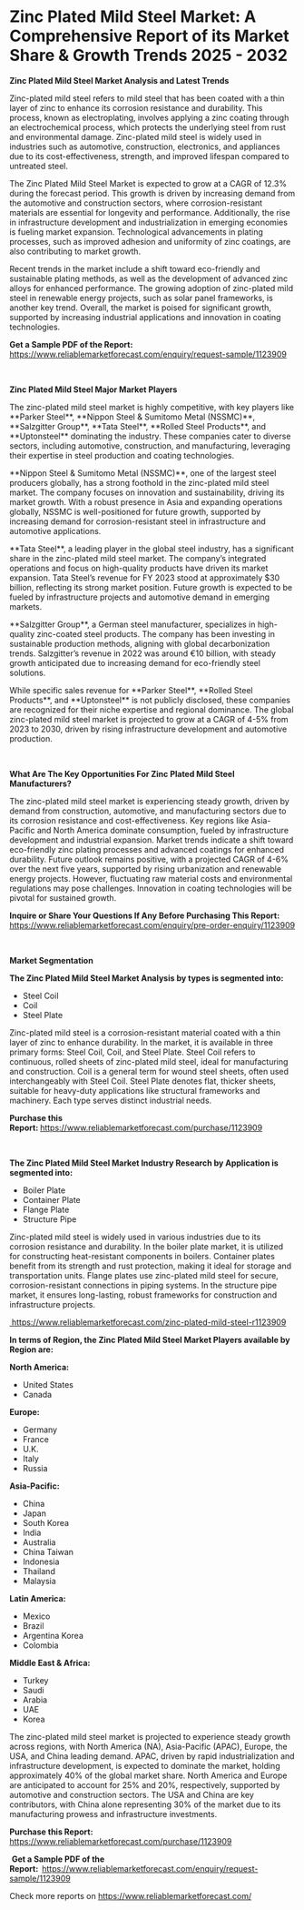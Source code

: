 <p><h1>Zinc Plated Mild Steel Market: A Comprehensive Report of its Market Share & Growth Trends 2025 - 2032</h1></p><p><strong>Zinc Plated Mild Steel Market Analysis and Latest Trends</strong></p>
<p><p>Zinc-plated mild steel refers to mild steel that has been coated with a thin layer of zinc to enhance its corrosion resistance and durability. This process, known as electroplating, involves applying a zinc coating through an electrochemical process, which protects the underlying steel from rust and environmental damage. Zinc-plated mild steel is widely used in industries such as automotive, construction, electronics, and appliances due to its cost-effectiveness, strength, and improved lifespan compared to untreated steel.</p><p>The Zinc Plated Mild Steel Market is expected to grow at a CAGR of 12.3% during the forecast period. This growth is driven by increasing demand from the automotive and construction sectors, where corrosion-resistant materials are essential for longevity and performance. Additionally, the rise in infrastructure development and industrialization in emerging economies is fueling market expansion. Technological advancements in plating processes, such as improved adhesion and uniformity of zinc coatings, are also contributing to market growth.</p><p>Recent trends in the market include a shift toward eco-friendly and sustainable plating methods, as well as the development of advanced zinc alloys for enhanced performance. The growing adoption of zinc-plated mild steel in renewable energy projects, such as solar panel frameworks, is another key trend. Overall, the market is poised for significant growth, supported by increasing industrial applications and innovation in coating technologies.</p></p>
<p><strong>Get a Sample PDF of the Report:&nbsp;</strong> <a href="https://www.reliablemarketforecast.com/enquiry/request-sample/1123909?utm_campaign=1097&utm_medium=2&utm_source=Github&utm_content=ia&utm_term=26012025&utm_id=zinc-plated-mild-steel">https://www.reliablemarketforecast.com/enquiry/request-sample/1123909</a></p>
<p>&nbsp;</p>
<p><strong>Zinc Plated Mild Steel Major Market Players</strong></p>
<p><p>The zinc-plated mild steel market is highly competitive, with key players like **Parker Steel**, **Nippon Steel & Sumitomo Metal (NSSMC)**, **Salzgitter Group**, **Tata Steel**, **Rolled Steel Products**, and **Uptonsteel** dominating the industry. These companies cater to diverse sectors, including automotive, construction, and manufacturing, leveraging their expertise in steel production and coating technologies.</p><p>**Nippon Steel & Sumitomo Metal (NSSMC)**, one of the largest steel producers globally, has a strong foothold in the zinc-plated mild steel market. The company focuses on innovation and sustainability, driving its market growth. With a robust presence in Asia and expanding operations globally, NSSMC is well-positioned for future growth, supported by increasing demand for corrosion-resistant steel in infrastructure and automotive applications.</p><p>**Tata Steel**, a leading player in the global steel industry, has a significant share in the zinc-plated mild steel market. The company’s integrated operations and focus on high-quality products have driven its market expansion. Tata Steel’s revenue for FY 2023 stood at approximately $30 billion, reflecting its strong market position. Future growth is expected to be fueled by infrastructure projects and automotive demand in emerging markets.</p><p>**Salzgitter Group**, a German steel manufacturer, specializes in high-quality zinc-coated steel products. The company has been investing in sustainable production methods, aligning with global decarbonization trends. Salzgitter’s revenue in 2022 was around €10 billion, with steady growth anticipated due to increasing demand for eco-friendly steel solutions.</p><p>While specific sales revenue for **Parker Steel**, **Rolled Steel Products**, and **Uptonsteel** is not publicly disclosed, these companies are recognized for their niche expertise and regional dominance. The global zinc-plated mild steel market is projected to grow at a CAGR of 4-5% from 2023 to 2030, driven by rising infrastructure development and automotive production.</p></p>
<p>&nbsp;</p>
<p><strong>What Are The Key Opportunities For Zinc Plated Mild Steel Manufacturers?</strong></p>
<p><p>The zinc-plated mild steel market is experiencing steady growth, driven by demand from construction, automotive, and manufacturing sectors due to its corrosion resistance and cost-effectiveness. Key regions like Asia-Pacific and North America dominate consumption, fueled by infrastructure development and industrial expansion. Market trends indicate a shift toward eco-friendly zinc plating processes and advanced coatings for enhanced durability. Future outlook remains positive, with a projected CAGR of 4-6% over the next five years, supported by rising urbanization and renewable energy projects. However, fluctuating raw material costs and environmental regulations may pose challenges. Innovation in coating technologies will be pivotal for sustained growth.</p></p>
<p><strong>Inquire or Share Your Questions If Any Before Purchasing This Report:</strong> <a href="https://www.reliablemarketforecast.com/enquiry/pre-order-enquiry/1123909?utm_campaign=1097&utm_medium=2&utm_source=Github&utm_content=ia&utm_term=26012025&utm_id=zinc-plated-mild-steel">https://www.reliablemarketforecast.com/enquiry/pre-order-enquiry/1123909</a></p>
<p>&nbsp;</p>
<p><strong>Market Segmentation</strong></p>
<p><strong>The Zinc Plated Mild Steel Market Analysis by types is segmented into:</strong></p>
<p><ul><li>Steel Coil</li><li>Coil</li><li>Steel Plate</li></ul></p>
<p><p>Zinc-plated mild steel is a corrosion-resistant material coated with a thin layer of zinc to enhance durability. In the market, it is available in three primary forms: Steel Coil, Coil, and Steel Plate. Steel Coil refers to continuous, rolled sheets of zinc-plated mild steel, ideal for manufacturing and construction. Coil is a general term for wound steel sheets, often used interchangeably with Steel Coil. Steel Plate denotes flat, thicker sheets, suitable for heavy-duty applications like structural frameworks and machinery. Each type serves distinct industrial needs.</p></p>
<p><strong>Purchase this Report:&nbsp;</strong><a href="https://www.reliablemarketforecast.com/purchase/1123909?utm_campaign=1097&utm_medium=2&utm_source=Github&utm_content=ia&utm_term=26012025&utm_id=zinc-plated-mild-steel">https://www.reliablemarketforecast.com/purchase/1123909</a></p>
<p>&nbsp;</p>
<p><strong>The Zinc Plated Mild Steel Market Industry Research by Application is segmented into:</strong></p>
<p><ul><li>Boiler Plate</li><li>Container Plate</li><li>Flange Plate</li><li>Structure Pipe</li></ul></p>
<p><p>Zinc-plated mild steel is widely used in various industries due to its corrosion resistance and durability. In the boiler plate market, it is utilized for constructing heat-resistant components in boilers. Container plates benefit from its strength and rust protection, making it ideal for storage and transportation units. Flange plates use zinc-plated mild steel for secure, corrosion-resistant connections in piping systems. In the structure pipe market, it ensures long-lasting, robust frameworks for construction and infrastructure projects.</p></p>
<p><a href="https://www.reliablemarketforecast.com/zinc-plated-mild-steel-r1123909?utm_campaign=1097&utm_medium=2&utm_source=Github&utm_content=ia&utm_term=26012025&utm_id=zinc-plated-mild-steel">&nbsp;https://www.reliablemarketforecast.com/zinc-plated-mild-steel-r1123909</a></p>
<p><strong>In terms of Region, the Zinc Plated Mild Steel Market Players available by Region are:</strong></p>
<p>
    <p> <strong> North America: </strong>
        <ul>
            <li>United States</li>
            <li>Canada</li>
        </ul>
        </p> 
    <p> <strong> Europe: </strong>
        <ul>
            <li>Germany</li>
            <li>France</li>
            <li>U.K.</li>
            <li>Italy</li>
            <li>Russia</li>
        </ul>
        </p> 
    <p> <strong> Asia-Pacific: </strong>
        <ul>
            <li>China</li>
            <li>Japan</li>
            <li>South Korea</li>
            <li>India</li>
            <li>Australia</li>
            <li>China Taiwan</li>
            <li>Indonesia</li>
            <li>Thailand</li>
            <li>Malaysia</li>
        </ul>
        </p> 
    <p> <strong> Latin America: </strong>
        <ul>
            <li>Mexico</li>
            <li>Brazil</li>
            <li>Argentina Korea</li>
            <li>Colombia</li>
        </ul>
        </p> 
    <p> <strong> Middle East & Africa: </strong>
        <ul>
            <li>Turkey</li>
            <li>Saudi</li>
            <li>Arabia</li>
            <li>UAE</li>
            <li>Korea</li>
        </ul>
    </p>
    </p>
<p><p>The zinc-plated mild steel market is projected to experience steady growth across regions, with North America (NA), Asia-Pacific (APAC), Europe, the USA, and China leading demand. APAC, driven by rapid industrialization and infrastructure development, is expected to dominate the market, holding approximately 40% of the global market share. North America and Europe are anticipated to account for 25% and 20%, respectively, supported by automotive and construction sectors. The USA and China are key contributors, with China alone representing 30% of the market due to its manufacturing prowess and infrastructure investments.</p></p>
<p><strong>Purchase this Report: </strong><a href="https://www.reliablemarketforecast.com/purchase/1123909?utm_campaign=1097&utm_medium=2&utm_source=Github&utm_content=ia&utm_term=26012025&utm_id=zinc-plated-mild-steel">https://www.reliablemarketforecast.com/purchase/1123909</a></p>
<p>&nbsp;<strong>Get a Sample PDF of the Report:&nbsp;&nbsp;</strong><a href="https://www.reliablemarketforecast.com/enquiry/request-sample/1123909?utm_campaign=1097&utm_medium=2&utm_source=Github&utm_content=ia&utm_term=26012025&utm_id=zinc-plated-mild-steel">https://www.reliablemarketforecast.com/enquiry/request-sample/1123909</a></p>
<p><strong></strong></p>
<p>Check more reports on <a href="https://www.reliablemarketforecast.com/?utm_campaign=1097&utm_medium=2&utm_source=Github&utm_content=ia&utm_term=26012025&utm_id=zinc-plated-mild-steel">https://www.reliablemarketforecast.com/</a></p>